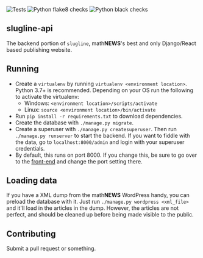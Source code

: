 ![Tests](https://github.com/UWmathNEWS/slugline-api/workflows/Tests/badge.svg)
![Python flake8 checks](https://github.com/UWmathNEWS/slugline-api/workflows/Python%20flake8%20checks/badge.svg)
![Python black checks](https://github.com/UWmathNEWS/slugline-api/workflows/Python%20black%20checks/badge.svg)

## slugline-api
The backend portion of `slugline`, math**NEWS**'s best and only Django/React based publishing website.

## Running
- Create a `virtualenv` by running `virtualenv <environment location>`. Python 3.7+ is recommended. Depending on your OS run the following to activate the virtualenv:
	- Windows: `<environment location>/scripts/activate`
	- Linux: `source <environment location>/bin/activate`
- Run `pip install -r requirements.txt` to download dependencies.
- Create the database with `./manage.py migrate`.
- Create a superuser with `./manage.py createsuperuser`. Then run `./manage.py runserver` to start the backend. 
If you want to fiddle with the data, go to `localhost:8000/admin` and login with your superuser credentials.
- By default, this runs on port 8000. If you change this, be sure to go over to the [front-end](http://www.github.com/UWmathNEWS/slugline-web) and change the port setting there.

## Loading data
If you have a XML dump from the math**NEWS** WordPress handy, you can preload the database with it. Just run `./manage.py wordpress <xml_file>` and it'll load in the articles in the dump. However, the articles are not perfect, and should be cleaned up before being made visible to the public.

## Contributing
Submit a pull request or something.
